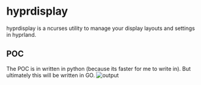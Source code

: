 # hyprdisplay
hyprdisplay is a ncurses utility to manage your display layouts and settings in hyprland. 

## POC
The POC is in written in python (because its faster for me to write in). But ultimately this will be written in GO. 
![output](https://github.com/codelif/hyprdisplay/assets/68972644/4fe79488-e335-439b-a13e-a5333e27431b)


